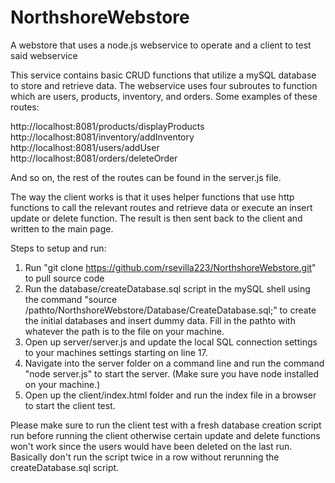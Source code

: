 # NorthshoreWebstore
A webstore that uses a node.js webservice to operate and a client to test said webservice

This service contains basic CRUD functions that utilize a mySQL database to store and retrieve data.
The webservice uses four subroutes to function which are users, products, inventory, and orders. Some examples of these routes:

http://localhost:8081/products/displayProducts
http://localhost:8081/inventory/addInventory
http://localhost:8081/users/addUser
http://localhost:8081/orders/deleteOrder

And so on, the rest of the routes can be found in the server.js file.

The way the client works is that it uses helper functions that use http functions to call the relevant routes and retrieve
data or execute an insert update or delete function. The result is then sent back to the client and written to the main page.

Steps to setup and run:

1. Run "git clone https://github.com/rsevilla223/NorthshoreWebstore.git" to pull source code
2. Run the database/createDatabase.sql script in the mySQL shell using the command
"source /pathto/NorthshoreWebstore/Database/CreateDatabase.sql;" to create the initial databases and insert dummy data. Fill in the pathto with whatever the path is to the file on your machine.
3. Open up server/server.js and update the local SQL connection settings to your machines settings starting on line 17.
4. Navigate into the server folder on a command line and run the command "node server.js" to start the server.
(Make sure you have node installed on your machine.)
5. Open up the client/index.html folder and run the index file in a browser to start the client test.

Please make sure to run the client test with a fresh database creation script run before running the client otherwise certain update and delete functions won't work
since the users would have been deleted on the last run. Basically don't run the script twice in a row without rerunning the createDatabase.sql script.
